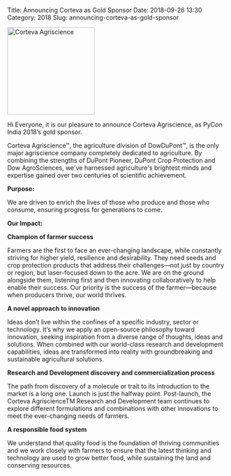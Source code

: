 Title: Announcing Corteva as Gold Sponsor
Date: 2018-09-26 13:30
Category: 2018
Slug: announcing-corteva-as-gold-sponsor

<p class="text-center">
	<a href="https://www.corteva.com/" target="_blank">
		<img src="https://raw.githubusercontent.com/pythonindia/inpycon2018/master/img/sponsors/corteva.png" alt="Corteva Agriscience" height="200"/>
	</a>
</p>

Hi Everyone, it is our pleasure to announce Corteva Agriscience, as PyCon India 2018’s gold sponsor.
<!-- PELICAN_END_SUMMARY -->

Corteva Agriscience&trade;, the agriculture division of DowDuPont&trade;, is the only major agriscience
company completely dedicated to agriculture. By combining the strengths of DuPont Pioneer,
DuPont Crop Protection and Dow AgroSciences, we've harnessed agriculture's brightest minds
and expertise gained over two centuries of scientific achievement.

**Purpose:**

We are driven to enrich the lives of those who produce and those who consume, ensuring
progress for generations to come.

**Our Impact:**

**Champion of farmer success**

Farmers are the first to face an ever-changing landscape, while constantly striving for
higher yield, resilience and desirability. They need seeds and crop protection products
that address their challenges—not just by country or region, but laser-focused down to
the acre. We are on the ground alongside them, listening first and then innovating
collaboratively to help enable their success.
Our priority is the success of the farmer—because when producers thrive, our world
thrives.

**A novel approach to innovation**

Ideas don’t live within the confines of a specific industry, sector or technology. It’s why we
apply an open-source philosophy toward innovation, seeking inspiration from a diverse
range of thoughts, ideas and solutions. When combined with our world-class research
and development capabilities, ideas are transformed into reality with groundbreaking and
sustainable agricultural solutions.

**Research and Development discovery and commercialization process**

The path from discovery of a molecule or trait to its introduction to the market is a long
one. Launch is just the halfway point. Post-launch, the Corteva AgriscienceTM Research
and Development team continues to explore different formulations and combinations with
other innovations to meet the ever-changing needs of farmers.

**A responsible food system**

We understand that quality food is the foundation of thriving communities and we work
closely with farmers to ensure that the latest thinking and technology are used to grow
better food, while sustaining the land and conserving resources.